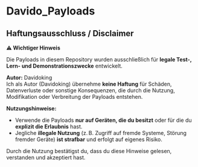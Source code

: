 # Davido_Payloads
## Haftungsausschluss / Disclaimer

**⚠️ Wichtiger Hinweis**  

Die Payloads in diesem Repository wurden ausschließlich für **legale Test-, Lern- und Demonstrationszwecke** entwickelt.  

**Autor:** Davidoking  
Ich als Autor (Davidoking) übernehme **keine Haftung** für Schäden, Datenverluste oder sonstige Konsequenzen, die durch die Nutzung, Modifikation oder Verbreitung der Payloads entstehen.  

**Nutzungshinweise:**  
- Verwende die Payloads **nur auf Geräten, die du besitzt** oder für die du **explizit die Erlaubnis** hast.  
- Jegliche **illegale Nutzung** (z. B. Zugriff auf fremde Systeme, Störung fremder Geräte) **ist strafbar** und erfolgt auf eigenes Risiko.  

Durch die Nutzung bestätigst du, dass du diese Hinweise gelesen, verstanden und akzeptiert hast.

